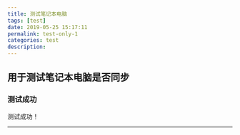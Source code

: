 ```yaml
---
title: 测试笔记本电脑
tags: [test]
date: 2019-05-25 15:17:11
permalink: test-only-1
categories: test
description:
---
```

<p class="description"></p>


<!-- more -->

## 用于测试笔记本电脑是否同步

### 测试成功
测试成功！

<hr />